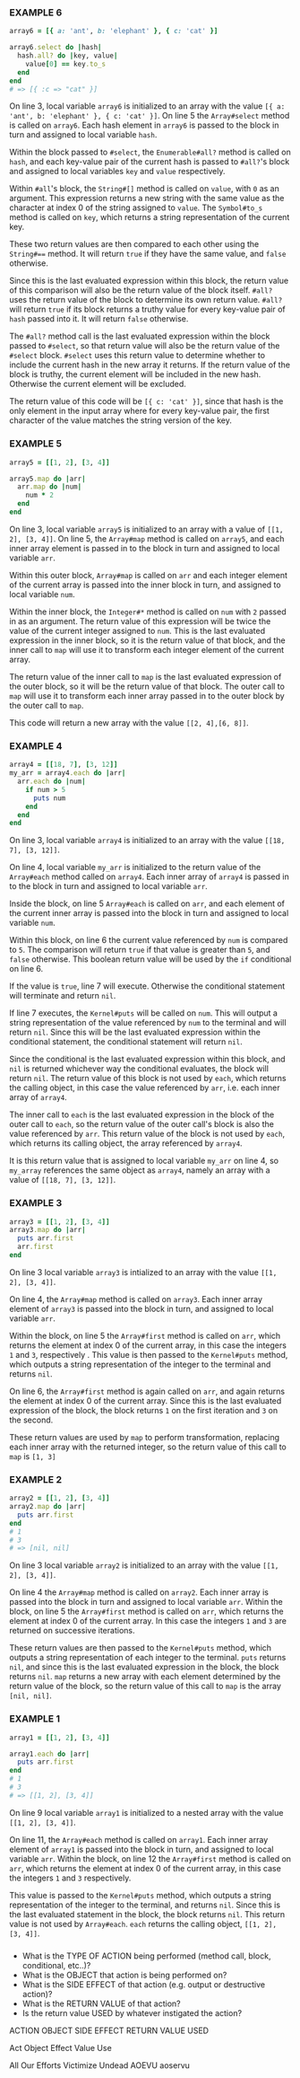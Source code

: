### EXAMPLE 6
```ruby
array6 = [{ a: 'ant', b: 'elephant' }, { c: 'cat' }]

array6.select do |hash|
  hash.all? do |key, value|
    value[0] == key.to_s
  end
end
# => [{ :c => "cat" }]
```
On line 3, local variable `array6` is initialized to an array with the value `[{ a: 'ant', b: 'elephant' }, { c: 'cat' }]`. On line 5 the `Array#select` method is called on `array6`. Each hash element in `array6` is passed to the block in turn and assigned to local variable `hash`.

Within the block passed to `#select`, the `Enumerable#all?` method is called on `hash`, and each key-value pair of the current hash is passed to `#all?`'s block and assigned to local variables `key` and `value` respectively.

Within `#all`'s block, the `String#[]` method is called on `value`, with `0` as an argument. This expression returns a new string with the same value as the character at index 0 of the string assigned to `value`. The `Symbol#to_s` method is called on `key`, which returns a string representation of the current key.

These two return values are then compared to each other using the `String#==` method. It will return `true` if they have the same value, and `false` otherwise.

Since this is the last evaluated expression within this block, the return value of this comparison will also be the return value of the block itself. `#all?` uses the return value of the block to determine its own return value. `#all?` will return `true` if its block returns a truthy value for every key-value pair of `hash` passed into it. It will return `false` otherwise.

The `#all?` method call is the last evaluated expression within the block passed to `#select`, so that return value will also be the return value of the `#select` block. `#select` uses this return value to determine whether to include the current hash in the new array it returns. If the return value of the block is truthy, the current element will be included in the new hash. Otherwise the current element will be excluded.

The return value of this code will be `[{ c: 'cat' }]`, since that hash is the only element in the input array where for every key-value pair, the first character of the value matches the string version of the key.



### EXAMPLE 5
```ruby
array5 = [[1, 2], [3, 4]]

array5.map do |arr|
  arr.map do |num|
    num * 2
  end
end
```
On line 3, local variable `array5` is initialized to an array with a value of `[[1, 2], [3, 4]]`. On line 5, the `Array#map` method is called on `array5`, and each inner array element is passed in to the block in turn and assigned to local variable `arr`.

Within this outer block, `Array#map` is called on `arr` and each integer element of the current array is passed into the inner block in turn, and assigned to local variable `num`.

Within the inner block, the `Integer#*` method is called on `num` with `2` passed in as an argument. The return value of this expression will be twice the value of the current integer assigned to `num`. This is the last evaluated expression in the inner block, so it is the return value of that block, and the inner call to `map` will use it to transform each integer element of the current array.

The return value of the inner call to `map` is the last evaluated expression of the outer block, so it will be the return value of that block. The outer call to `map` will use it to transform each inner array passed in to the outer block by the outer call to `map`.

This code will return a new array with the value `[[2, 4],[6, 8]]`.


### EXAMPLE 4
```ruby
array4 = [[18, 7], [3, 12]]
my_arr = array4.each do |arr|
  arr.each do |num|
    if num > 5
      puts num
    end
  end
end
```
On line 3, local variable `array4` is initialized to an array with the value `[[18, 7], [3, 12]]`.

On line 4, local variable `my_arr` is initialized to the return value of the `Array#each` method called on `array4`. Each inner array of `array4` is passed in to the block in turn and assigned to local variable `arr`.

Inside the block, on line 5 `Array#each` is called on `arr`, and each element of the current inner array is passed into the block in turn and assigned to local variable `num`. 

Within this block, on line 6 the current value referenced by `num` is compared to `5`. The comparison will return `true` if that value is greater than `5`, and `false` otherwise. This boolean return value will be used by the `if` conditional on line 6.

If the value is `true`, line 7 will execute. Otherwise the conditional statement will terminate and return `nil`.

If line 7 executes, the `Kernel#puts` will be called on `num`. This will output a string representation of the value referenced by `num` to the terminal and will return `nil`. Since this will be the last evaluated expression within the conditional statement, the conditional statement will return `nil`.

Since the conditional is the last evaluated expression within this block, and `nil` is returned whichever way the conditional evaluates, the block will return `nil`. The return value of this block is not used by `each`, which returns the calling object, in this case the value referenced by `arr`, i.e. each inner array of `array4`.

The inner call to `each` is the last evaluated expression in the block of the outer call to `each`, so the return value of the outer call's block is also the value referenced by `arr`. This return value of the block is not used by `each`, which returns its calling object, the array referenced by `array4`.

It is this return value that is assigned to local variable `my_arr` on line 4, so `my_array` references the same object as `array4`, namely an array with a value of `[[18, 7], [3, 12]]`.

### EXAMPLE 3
```ruby
array3 = [[1, 2], [3, 4]]
array3.map do |arr|
  puts arr.first
  arr.first
end
```
On line 3 local variable `array3` is intialized to an array with the value `[[1, 2], [3, 4]]`.

On line 4, the `Array#map` method is called on `array3`. Each inner array element of `array3` is passed into the block in turn, and assigned to local variable `arr`.

Within the block, on line 5 the `Array#first` method is called on `arr`, which returns the element at index 0 of the current array, in this case the integers `1` and `3`, respectively . This value is then passed to the `Kernel#puts` method, which outputs a string representation of the integer to the terminal and returns `nil`.

On line 6, the `Array#first` method is again called on `arr`, and again returns the element at index 0 of the current array. Since this is the last evaluated expression of the block, the block returns `1` on the first iteration and `3` on the second.

These return values are used by `map` to perform transformation, replacing each inner array with the returned integer, so the return value of this call to `map` is `[1, 3]`

### EXAMPLE 2
```ruby
array2 = [[1, 2], [3, 4]]
array2.map do |arr|
  puts arr.first
end
# 1
# 3
# => [nil, nil]
```
On line 3 local variable `array2` is initialized to an array with the value `[[1, 2], [3, 4]]`.

On line 4 the `Array#map` method is called on `array2`. Each inner array is passed into the block in turn and assigned to local variable `arr`. Within the block, on line 5 the `Array#first` method is called on `arr`, which returns the element at index 0 of the current array. In this case the integers `1` and `3` are returned on successive iterations.

These return values are then passed to the `Kernel#puts` method, which outputs a string representation of each integer to the terminal. `puts` returns `nil`, and since this is the last evaluated expression in the block, the block returns `nil`. `map` returns a new array with each element determined by the return value of the block, so the return value of this call to `map` is the array `[nil, nil]`.

### EXAMPLE 1
```ruby
array1 = [[1, 2], [3, 4]]

array1.each do |arr|
  puts arr.first
end
# 1
# 3
# => [[1, 2], [3, 4]]
```
On line 9 local variable `array1` is initialized to a nested array with the value `[[1, 2], [3, 4]]`.

On line 11, the `Array#each` method is called on `array1`. Each inner array element of `array1` is passed into the block in turn, and assigned to local variable `arr`. Within the block, on line 12 the `Array#first` method is called on `arr`, which returns the element at index 0 of the current array, in this case the integers `1` and `3` respectively. 

This value is passed to the `Kernel#puts` method, which outputs a string representation of the integer to the terminal, and returns `nil`. Since this is the last evaluated statement in the block, the block returns `nil`. This return value is not used by `Array#each`. `each` returns the calling object, `[[1, 2], [3, 4]]`.

#####

- What is the TYPE OF ACTION being performed (method call, block, conditional, etc..)?
- What is the OBJECT that action is being performed on?
- What is the SIDE EFFECT of that action (e.g. output or destructive action)?
- What is the RETURN VALUE of that action?
- Is the return value USED by whatever instigated the action?

ACTION
OBJECT
SIDE EFFECT
RETURN VALUE
USED

Act Object Effect Value Use

All Our Efforts Victimize Undead
AOEVU
aoservu

